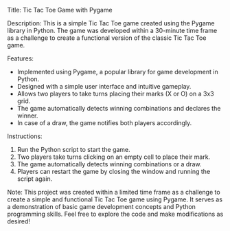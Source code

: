 Title: Tic Tac Toe Game with Pygame

Description:
This is a simple Tic Tac Toe game created using the Pygame library in Python. The game was developed within a 30-minute time frame as a challenge to create a functional version of the classic Tic Tac Toe game.

Features:
- Implemented using Pygame, a popular library for game development in Python.
- Designed with a simple user interface and intuitive gameplay.
- Allows two players to take turns placing their marks (X or O) on a 3x3 grid.
- The game automatically detects winning combinations and declares the winner.
- In case of a draw, the game notifies both players accordingly.

Instructions:
1. Run the Python script to start the game.
2. Two players take turns clicking on an empty cell to place their mark.
3. The game automatically detects winning combinations or a draw.
4. Players can restart the game by closing the window and running the script again.

Note:
This project was created within a limited time frame as a challenge to create a simple and functional Tic Tac Toe game using Pygame. It serves as a demonstration of basic game development concepts and Python programming skills. Feel free to explore the code and make modifications as desired!
